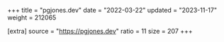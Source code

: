 +++
title = "pgjones.dev"
date = "2022-03-22"
updated = "2023-11-17"
weight = 212065

[extra]
source = "https://pgjones.dev"
ratio = 11
size = 207
+++
